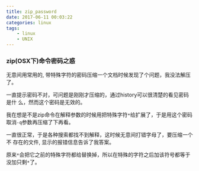 ```yaml
---
title: zip_password
date: 2017-06-11 00:03:22
categories: linux
tags: 
    - linux
    - UNIX
---
```

### zip(OSX下)命令密码之惑
无意间用常用的, 带特殊字符的密码压缩一个文档时候发现了个问题，我没法解压了。

一直提示密码不对，可问题是刚刚才压缩的，通过history可以很清楚的看见密码是什
么，然而这个密码是无效的。

我在想是不是zip命令在解释参数的时候用把特殊字符`*`给扩展了，于是用这个密码
取消`-q`参数再压缩了下再看。

一直很正常，于是各种搜索都找不到解释，这时候无意间打错字母了，要压缩一个不
存在的文件, 显示的报错信息告诉了我答案。

原来`*`会把它之前的特殊字符都给替换掉，所以在特殊的字符之后加该符号都等于没加只剩`*`了。
